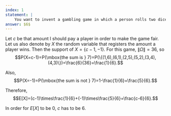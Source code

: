 ```yaml
---
index: 1
statement: |
    You want to invent a gambling game in which a person rolls two dice and is paid some money if the sum is $7$, but otherwise he loses his money. How much should you pay him for winning a \\$1 bet if you want this to be a fair game, that is, to have expected value $0$?
answer: $6$
---
```

Let $c$ be that amount I should pay a player in order to make the game fair. Let us also denote by $X$ the random variable that registers the amount a player wins. Then the support of $X=\{c-1,-1\}$. For this game, $\|\Omega\|=36$, so $$P(X=c-1)=P(\mbox{the sum is } 7)=P(\{(1,6),(6,1),(2,5),(5,2),(3,4),(4,3)\})=\frac{6}{36}=\frac{1}{6}.$$

Also,  $$P(X=-1)=P(\mbox{the sum is not } 7)=1-\frac{1}{6}=\frac{5}{6}.$$

Therefore, $$E[X]=(c-1)\times\frac{1}{6}+(-1)\times\frac{5}{6}=\frac{c-6}{6}.$$

In order for $E[X]$ to be $0$, $c$ has to be $6$.
